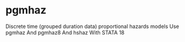 # pgmhaz
Discrete time (grouped duration data) proportional hazards models Use pgmhaz And pgmhaz8 And hshaz With STATA 18
